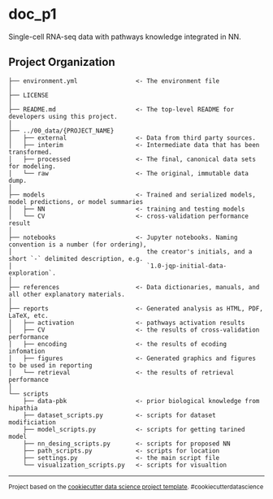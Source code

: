 doc_p1
==============================

Single-cell RNA-seq data with pathways knowledge integrated in NN.

Project Organization
------------

    ├── environment.yml                <- The environment file
    │
    ├── LICENSE
    │
    ├── README.md                      <- The top-level README for developers using this project.
    │
    ├── ../00_data/{PROJECT_NAME}
    │   ├── external                   <- Data from third party sources.
    │   ├── interim                    <- Intermediate data that has been transformed.
    │   ├── processed                  <- The final, canonical data sets for modeling.
    │   └── raw                        <- The original, immutable data dump.
    │
    ├── models                         <- Trained and serialized models, model predictions, or model summaries
    │   ├── NN                         <- training and testing models
    │   └── CV                         <- cross-validation performance result
    │
    ├── notebooks                      <- Jupyter notebooks. Naming convention is a number (for ordering),
    │                                     the creator's initials, and a short `-` delimited description, e.g.
    │                                     `1.0-jqp-initial-data-exploration`.
    │
    ├── references                     <- Data dictionaries, manuals, and all other explanatory materials.
    │
    ├── reports                        <- Generated analysis as HTML, PDF, LaTeX, etc.
    │   ├── activation                 <- pathways activation results
    │   ├── CV                         <- the results of cross-validation performance
    │   ├── encoding                   <- the results of ecoding infomation
    │   ├── figures                    <- Generated graphics and figures to be used in reporting
    │   └── retrieval                  <- the results of retrieval performance
    │
    └── scripts
        ├── data-pbk                   <- prior biological knowledge from hipathia
        ├── dataset_scripts.py         <- scripts for dataset modificiation
        ├── model_scripts.py           <- scripts for getting tarined model
        ├── nn_desing_scripts.py       <- scripts for proposed NN
        ├── path_scripts.py            <- scripts for location 
        ├── settings.py                <- the main script file
        └── visualization_scripts.py   <- scripts for visualtion
    

--------

<p><small>Project based on the <a target="_blank" href="https://drivendata.github.io/cookiecutter-data-science/">cookiecutter data science project template</a>. #cookiecutterdatascience</small></p>
